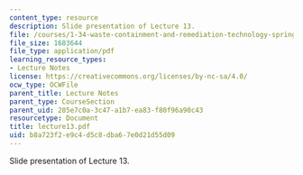 ```yaml
---
content_type: resource
description: Slide presentation of Lecture 13.
file: /courses/1-34-waste-containment-and-remediation-technology-spring-2004/b8a723f2e9c4d5c8dba67e0d21d55d09_lecture13.pdf
file_size: 1683644
file_type: application/pdf
learning_resource_types:
- Lecture Notes
license: https://creativecommons.org/licenses/by-nc-sa/4.0/
ocw_type: OCWFile
parent_title: Lecture Notes
parent_type: CourseSection
parent_uid: 285e7c0a-3c47-a1b7-ea83-f80f96a90c43
resourcetype: Document
title: lecture13.pdf
uid: b8a723f2-e9c4-d5c8-dba6-7e0d21d55d09
---
```

Slide presentation of Lecture 13.